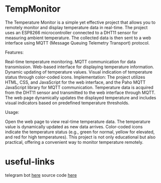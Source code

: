 # TempMonitor

The Temperature Monitor is a simple yet effective project that allows you to remotely monitor and display temperature data in real-time. The project uses an ESP8266 microcontroller connected to a DHT11 sensor for measuring ambient temperature. The collected data is then sent to a web interface using MQTT (Message Queuing Telemetry Transport) protocol.

Features:

Real-time temperature monitoring.
MQTT communication for data transmission.
Web-based interface for displaying temperature information.
Dynamic updating of temperature values.
Visual indication of temperature status through color-coded icons.
Implementation:
The project utilizes HTML, CSS, and JavaScript for the web interface, and the Paho MQTT JavaScript library for MQTT communication. Temperature data is acquired from the DHT11 sensor and transmitted to the web interface through MQTT. The web page dynamically updates the displayed temperature and includes visual indicators based on predefined temperature thresholds.

Usage:

Open the web page to view real-time temperature data.
The temperature value is dynamically updated as new data arrives.
Color-coded icons indicate the temperature status (e.g., green for normal, yellow for elevated, and red for high temperatures).
This project is not only educational but also practical, offering a convenient way to monitor temperature remotely.

# useful-links
telegram bot [here](https://t.me/TempNoitifierBot)
source code [here](https://github.com/aminerochdi1/TempMonitor/blob/master/build.html)